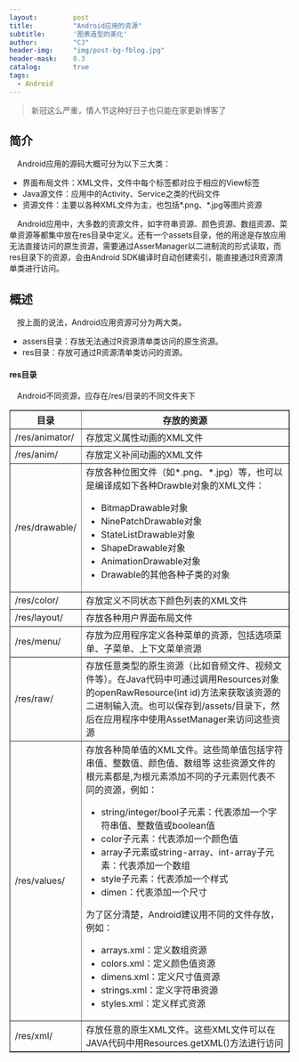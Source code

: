 ```yaml
---
layout: 		post
title: 			"Android应用的资源"
subtitle: 		'图表造型的美化'
author: 		"CJ"
header-img: 	"img/post-bg-fblog.jpg"
header-mask: 	0.3
catalog: 		true
tags:
  - Android
---
```

> 新冠这么严重，情人节这种好日子也只能在家更新博客了

## 简介
&emsp;Android应用的源码大概可分为以下三大类：  
- 界面布局文件：XML文件，文件中每个标签都对应于相应的View标签  
- Java源文件：应用中的Activity、Service之类的代码文件  
- 资源文件：主要以各种XML文件为主，也包括*.png、*.jpg等图片资源  

&emsp;Android应用中，大多数的资源文件，如字符串资源、颜色资源、数组资源、菜单资源等都集中放在res目录中定义。还有一个assets目录，他的用途是存放应用无法直接访问的原生资源，需要通过AsserManager以二进制流的形式读取，而res目录下的资源，会由Android SDK编译时自动创建索引，能直接通过R资源清单类进行访问。  

## 概述
&emsp;按上面的说法，Android应用资源可分为两大类。
- assers目录：存放无法通过R资源清单类访问的原生资源。  
- res目录：存放可通过R资源清单类访问的资源。  

#### res目录
&emsp;Android不同资源，应存在/res/目录的不同文件夹下

<table border="1px" style="border-collapse: collapse;">
        <tr>
            <th>目录</th>
            <th>存放的资源</th>
        </tr>
        <tr>
            <td>/res/animator/</td>
            <td>存放定义属性动画的XML文件</td>
        </tr>
        <tr>
            <td>/res/anim/</td>
            <td>存放定义补间动画的XML文件</td>
        </tr>
        <tr>
            <td>/res/drawable/</td>
            <td>存放各种位图文件（如*.png、*.jpg）等，也可以是编译成如下各种Drawble对象的XML文件：
                <ul>
                    <li>BitmapDrawable对象</li>
                    <li>NinePatchDrawable对象</li>
                    <li>StateListDrawable对象</li>
					<li>ShapeDrawable对象</li>
                    <li>AnimationDrawable对象</li>
                    <li>Drawable的其他各种子类的对象</li>
                </ul>
            </td>
        </tr>
        <tr>
            <td>/res/color/</td>
            <td>存放定义不同状态下颜色列表的XML文件</td>
        </tr>
        <tr>
            <td>/res/layout/</td>
            <td>存放各种用户界面布局文件</td>
        </tr>
        <tr>
            <td>/res/menu/</td>
            <td>存放为应用程序定义各种菜单的资源，包括选项菜单、子菜单、上下文菜单资源</td>
        </tr>
        <tr>
            <td>/res/raw/</td>
            <td>存放任意类型的原生资源（比如音频文件、视频文件等）。在Java代码中可通过调用Resources对象的openRawResource(int id)方法来获取该资源的二进制输入流。也可以保存到/assets/目录下，然后在应用程序中使用AssetManager来访问这些资源</td>
        </tr>
        <tr>
            <td>/res/values/</td>
            <td>存放各种简单值的XML文件。这些简单值包括字符串值、整数值、颜色值、数组等  这些资源文件的根元素都是<resources/>,为根元素添加不同的子元素则代表不同的资源，例如：
                <ul>
                    <li>string/integer/bool子元素：代表添加一个字符串值、整数值或boolean值</li>
                    <li>color子元素：代表添加一个颜色值</li>
                    <li>array子元素或string-array、int-array子元素：代表添加一个数组</li>
                    <li>style子元素：代表添加一个样式</li>
                    <li>dimen：代表添加一个尺寸</li>
                </ul>
                为了区分清楚，Android建议用不同的文件存放，例如：
                <ul>
                    <li>arrays.xml：定义数组资源</li>
                    <li>colors.xml：定义颜色值资源</li>
                    <li>dimens.xml：定义尺寸值资源</li>
                    <li>strings.xml：定义字符串资源</li>
                    <li>styles.xml：定义样式资源</li>
                </ul>
            </td>
        </tr>
        <tr>
            <td>/res/xml/</td>
            <td>存放任意的原生XML文件。这些XML文件可以在JAVA代码中用Resources.getXML()方法进行访问</td>
        </tr>
    </table>

